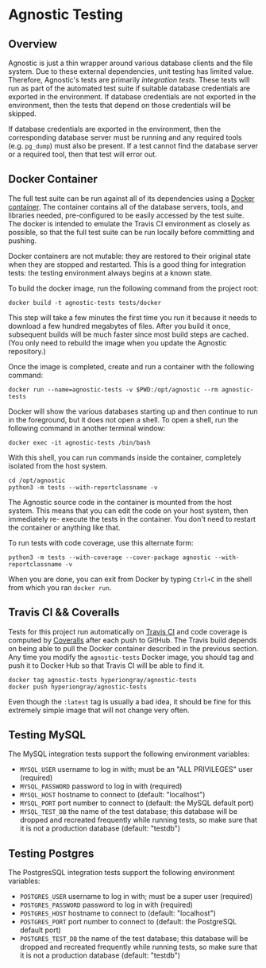 # Agnostic Testing

## Overview

Agnostic is just a thin wrapper around various database clients and the file
system. Due to these external dependencies, unit testing has limited value.
Therefore, Agnostic's tests are primarily *integration tests*. These tests will
run as part of the automated test suite if suitable database credentials are
exported in the environment. If database credentials are not exported in the
environment, then the tests that depend on those credentials will be skipped.

If database credentials are exported in the environment, then the corresponding
database server must be running and any required tools (e.g. `pg_dump`) must
also be present. If a test cannot find the database server or a required tool,
then that test will error out.

## Docker Container

The full test suite can be run against all of its dependencies using a [Docker
container](https://www.docker.com/). The container contains all of the database
servers, tools, and libraries needed, pre-configured to be easily accessed by
the test suite. The docker is intended to emulate the Travis CI environment as
closely as possible, so that the full test suite can be run locally before
committing and pushing.

Docker containers are not mutable: they are restored to their original state
when they are stopped and restarted. This is a good thing for integration
tests: the testing environment always begins at a known state.

To build the docker image, run the following command from the project root:

    docker build -t agnostic-tests tests/docker

This step will take a few minutes the first time you run it because it needs to
download a few hundred megabytes of files. After you build it once, subsequent
builds will be much faster since most build steps are cached. (You only need to
rebuild the image when you update the Agnostic repository.)

Once the image is completed, create and run a container with the following
command:

    docker run --name=agnostic-tests -v $PWD:/opt/agnostic --rm agnostic-tests

Docker will show the various databases starting up and then continue to run in
the foreground, but it does not open a shell. To open a shell, run the following
command in another terminal window:

    docker exec -it agnostic-tests /bin/bash

With this shell, you can run commands inside the container, completely isolated
from the host system.

    cd /opt/agnostic
    python3 -m tests --with-reportclassname -v

The Agnostic source code in the container is mounted from the host system. This
means that you can edit the code on your host system, then immediately re-
execute the tests in the container. You don't need to restart the container or
anything like that.

To run tests with code coverage, use this alternate form:

    python3 -m tests --with-coverage --cover-package agnostic --with-reportclassname -v

When you are done, you can exit from Docker by typing `Ctrl+C` in the shell
from which you ran `docker run`.

## Travis CI && Coveralls

Tests for this project run automatically on [Travis
CI](https://travis-ci.org/TeamHG-Memex/agnostic) and code coverage is computed
by [Coveralls](https://coveralls.io/github/TeamHG-Memex/agnostic) after each
push to GitHub. The Travis build depends on being able to pull the Docker
container described in the previous section. Any time you modify the
`agnostic-tests` Docker image, you should tag and push it to Docker Hub so that
Travis CI will be able to find it.

    docker tag agnostic-tests hyperiongray/agnostic-tests
    docker push hyperiongray/agnostic-tests

Even though the `:latest` tag is usually a bad idea, it should be fine for this
extremely simple image that will not change very often.

## Testing MySQL

The MySQL integration tests support the following environment variables:

* `MYSQL_USER` username to log in with; must be an "ALL PRIVILEGES" user
  (required)
* `MYSQL_PASSWORD` password to log in with (required)
* `MYSQL_HOST` hostname to connect to (default: "localhost")
* `MYSQL_PORT` port number to connect to (default: the MySQL default port)
* `MYSQL_TEST_DB` the name of the test database; this database will be dropped
  and recreated frequently while running tests, so make sure that it is not a
  production database (default: "testdb")

## Testing Postgres

The PostgresSQL integration tests support the following environment variables:

* `POSTGRES_USER` username to log in with; must be a super user (required)
* `POSTGRES_PASSWORD` password to log in with (required)
* `POSTGRES_HOST` hostname to connect to (default: "localhost")
* `POSTGRES_PORT` port number to connect to (default: the PostgreSQL default
  port)
* `POSTGRES_TEST_DB` the name of the test database; this database will be
  dropped and recreated frequently while running tests, so make sure that it is
  not a production database (default: "testdb")
